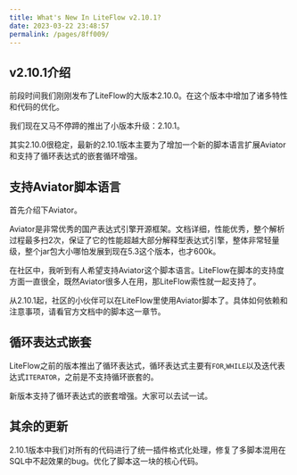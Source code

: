 ```yaml
---
title: What's New In LiteFlow v2.10.1?
date: 2023-03-22 23:48:57
permalink: /pages/8ff009/
---
```


## v2.10.1介绍

前段时间我们刚刚发布了LiteFlow的大版本2.10.0。在这个版本中增加了诸多特性和代码的优化。

我们现在又马不停蹄的推出了小版本升级：2.10.1。

其实2.10.0很稳定，最新的2.10.1版本主要为了增加一个新的脚本语言扩展Aviator和支持了循环表达式的嵌套循环增强。

## 支持Aviator脚本语言

首先介绍下Aviator。

Aviator是非常优秀的国产表达式引擎开源框架。文档详细，性能优秀，整个解析过程最多扫2次，保证了它的性能超越大部分解释型表达式引擎，整体非常轻量级，整个jar包大小哪怕发展到现在5.3这个版本，也才600k。

在社区中，我听到有人希望支持Aviator这个脚本语言。LiteFlow在脚本的支持度方面一直很全，既然Aviator很多人在用，那LiteFlow索性就一起支持了。

从2.10.1起，社区的小伙伴可以在LiteFlow里使用Aviator脚本了。具体如何依赖和注意事项，请看官方文档中的脚本这一章节。

## 循环表达式嵌套

LiteFlow之前的版本推出了循环表达式，循环表达式主要有`FOR`,`WHILE`以及迭代表达式`ITERATOR`，之前是不支持循环嵌套的。

新版本支持了循环表达式的嵌套增强。大家可以去试一试。

## 其余的更新

2.10.1版本中我们对所有的代码进行了统一插件格式化处理，修复了多脚本混用在SQL中不起效果的bug。优化了脚本这一块的核心代码。



